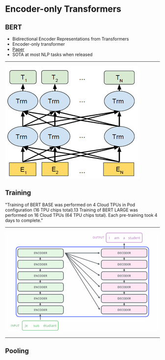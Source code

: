 Encoder-only Transformers
=========================

BERT
----

- Bidirectional Encoder Representations from
Transformers
- Encoder-only transformer
- [Paper](https://arxiv.org/pdf/1810.04805.pdf)
- SOTA at most NLP tasks when released

---

![BERT](media/bert.png)

Training
--------

"Training of BERT BASE was performed on 4 Cloud TPUs in Pod configuration (16 TPU chips total).13 Training of BERT LARGE was performed on 16 Cloud TPUs (64 TPU chips total). Each pre-training took 4 days to complete."

---

![Transformer](media/transformer-basic.png)

---

Pooling
-------

